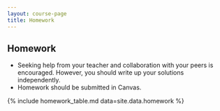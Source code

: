 ```yaml
---
layout: course-page
title: Homework
---
```


## Homework
 * Seeking help from your teacher and collaboration with your peers is encouraged. However, you should write up your solutions independently.
 * Homework should be submitted in Canvas.



{% include homework_table.md  data=site.data.homework %}

<div style="padding-bottom: 40px"></div>
